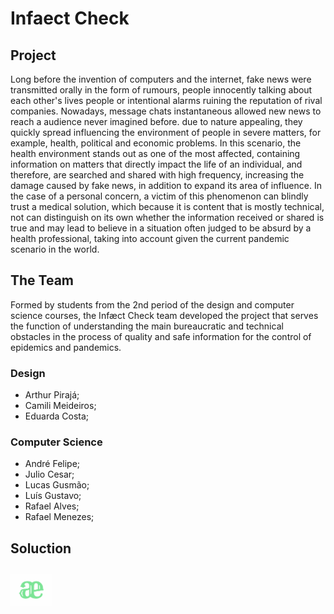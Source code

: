 # Infaect Check
## Project ##
Long before the invention of computers and the internet, fake news were transmitted orally in the form of rumours, people innocently talking about each other's lives people or intentional alarms ruining the reputation of rival companies. Nowadays, message chats instantaneous allowed new news to reach a audience never imagined before. due to nature appealing, they quickly spread influencing the environment of people in severe matters, for example, health, political and economic problems. In this scenario, the health environment stands out as one of the most affected, containing information on matters that directly impact the life of an individual, and therefore, are searched and shared with high frequency, increasing the damage caused by fake news, in addition to expand its area of ​​influence. In the case of a personal concern, a victim of this phenomenon can blindly trust a medical solution, which because it is content that is mostly technical, not can distinguish on its own whether the information received or shared is true and may lead to believe in a situation often judged to be absurd by a health professional, taking into account given the current pandemic scenario in the world.
## The Team ##
Formed by students from the 2nd period of the design and computer science courses, the Infæct Check team developed the project that serves the function of understanding the main bureaucratic and technical obstacles in the process of quality and safe information for the control of epidemics and pandemics.
### Design ###
- Arthur Pirajá;
- Camili Meideiros;
- Eduarda Costa;
### Computer Science ###
- André Felipe;
- Julio Cesar;
- Lucas Gusmão;
- Luís Gustavo;
- Rafael Alves;
- Rafael Menezes;

## Soluction ##

##
<div>
    <img aligin="right" height="50em" src="/imagem/logo.png" />
</div>